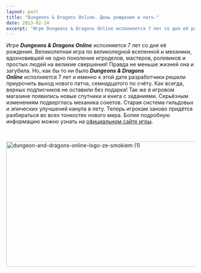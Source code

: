 ```yaml
---
layout: post
title: "Dungeons & Dragons Online. День рождения и патч."
date: 2013-02-24
excerpt: 'Игре Dungeons & Dragons Online исполняется 7 лет со дня её рождения. Великолепная игра по великолеgной вселенной и механики, вдохновившей не одно поколение игроделов, мастеров, ролевиков и простых людей на великие свершения...'
---
```


Игре <em><strong>Dungeons &amp; Dragons Online</strong></em> исполняется 7 лет со дня её рождения. Великолепная игра по великолеgной вселенной и механики, вдохновившей не одно поколение игроделов, мастеров, ролевиков и простых людей на великие свершения! Правда не меньше жизней она и загубила. Но, как бы то ни было <em><strong>Dungeons &amp; Dragons Online</strong></em> исполняется 7 лет и именно к этой дате разработчики решили приурочить выход нового патча, семнадцатого по счёту. Как всегда, верных подписчиков не оставили без подарка! Так же в игровом магазине появились новые спутники и книга с заданиями. Серьёзным изменениям подверглась механика сокетов. Старая система гильдовых и эпических улучшений канула в лету. Теперь игрокам заново придётся разбираться во всех тонкостях нового мира. Более подробную информацию можно узнать на <a href="http://forums.ddo.com/showthread.php?t=404669">официальном сайте игры</a>.

&nbsp;

<a href="http://gamersoul.ru/wp-content/uploads/2013/02/dungeon-and-dragons-online-logo-ze-smokiem-1.jpg"><img class="size-full wp-image-1474 aligncenter" alt="dungeon-and-dragons-online-logo-ze-smokiem (1)" src="http://gamersoul.ru/wp-content/uploads/2013/02/dungeon-and-dragons-online-logo-ze-smokiem-1.jpg" width="580" height="336" /></a>